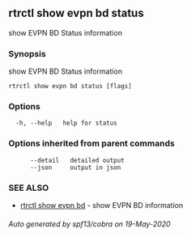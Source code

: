 ## rtrctl show evpn bd status

show EVPN BD Status information

### Synopsis


show EVPN BD Status information

```
rtrctl show evpn bd status [flags]
```

### Options

```
  -h, --help   help for status
```

### Options inherited from parent commands

```
      --detail   detailed output
      --json     output in json
```

### SEE ALSO
* [rtrctl show evpn bd](rtrctl_show_evpn_bd.md)	 - show EVPN BD information

###### Auto generated by spf13/cobra on 19-May-2020
